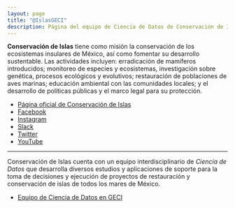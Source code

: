 ```yaml
---
layout: page
title: "@IslasGECI"
description: Página del equipo de Ciencia de Datos de Conservación de Islas
---
```


**Conservación de Islas** tiene como misión la conservación de los ecosistemas insulares de México, así como fomentar su desarrollo sustentable. Las actividades incluyen: erradicación de mamíferos introducidos; monitoreo de especies y ecosistemas, investigación sobre genética, procesos ecológicos y evolutivos; restauración de poblaciones de aves marinas; educación ambiental con las comunidades locales; y el desarrollo de políticas públicas y el marco legal para su protección.

- [Página oficial de Conservación de Islas](https://islas.org.mx)
- [Facebook](https://www.facebook.com/IslasGECI)
- [Instagram](https://www.instagram.com/gecibc/)
- [Slack](https://islas.slack.com)
- [Twitter](https://twitter.com/IslasGECI)
- [YouTube](https://www.youtube.com/channel/UChCwUNW27D50Bwh27U0lpfg)

---

Conservación de Islas cuenta con un equipo interdisciplinario de _Ciencia de Datos_ que desarrolla diversos estudios y aplicaciones de soporte para la toma de decisiones y ejecución de proyectos de restauración y conservación de islas de todos los mares de México.

- [Equipo de Ciencia de Datos en GECI](https://islasgeci.github.io/ciencia_de_datos)
